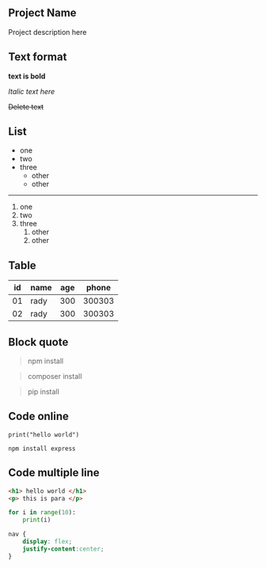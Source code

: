 ## Project Name 
Project description here

## Text format

**text is bold**

*Italic text here*

~~Delete text~~

## List
- one
- two
- three
    - other
    - other
---
1. one
2. two
3. three
    1. other
    2. other

## Table

| id  | name | age | phone |
|-----|------|-----|-------|
| 01  | rady | 300 | 300303|
| 02  | rady | 300 | 300303|

## Block quote

> npm install 

> composer install

> pip install


## Code online
`print("hello world")`

`npm install express`

## Code multiple line
```html
<h1> hello world </h1>
<p> this is para </p>
```
```python
for i in range(10):
    print(i)
```
```css
nav {
    display: flex;
    justify-content:center;
}
```